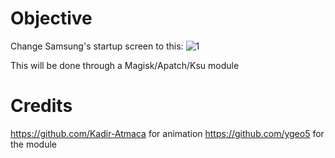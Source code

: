 # Objective

Change Samsung's startup screen to this:
![1](https://github.com/Kadir-Atmaca/samsung-qmg-boot-animations/assets/152689373/dcf664de-a222-48ee-b57f-e037b146acd4)

This will be done through a Magisk/Apatch/Ksu module

# Credits
https://github.com/Kadir-Atmaca for animation
https://github.com/ygeo5 for the module

